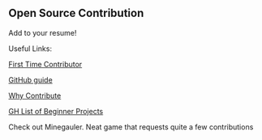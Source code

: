 ## Open Source Contribution

Add to your resume!

Useful Links:

[First Time Contributor](https://www.firsttimersonly.com/)

[GitHub guide](https://github.com/open-source)

[Why Contribute](https://clearcode.cc/blog/why-developers-contribute-open-source-software/)

[GH List of Beginner Projects](https://github.com/search?q=label%3Agood-first-issue+archived%3Afalse)

Check out Minegauler.  Neat game that requests quite a few contributions 